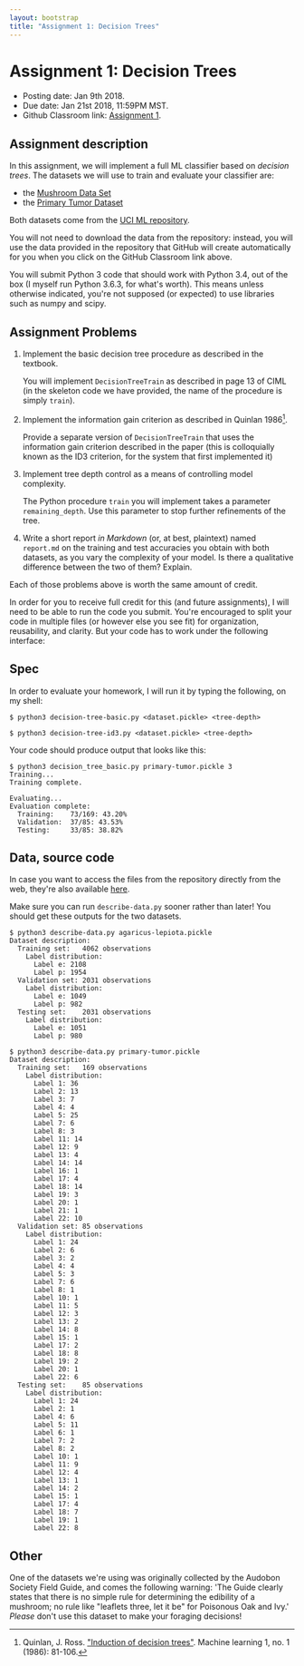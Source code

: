 ```yaml
---
layout: bootstrap
title: "Assignment 1: Decision Trees"
---
```


# Assignment 1: Decision Trees

- Posting date: Jan 9th 2018.
- Due date: Jan 21st 2018, 11:59PM MST.
- Github Classroom link: [Assignment 1](https://classroom.github.com/a/h-aV1NBn).

## Assignment description

In this assignment, we will implement a full ML classifier based on
*decision trees*. The datasets we will use to train and evaluate your
classifier are:

* the [Mushroom Data Set](https://archive.ics.uci.edu/ml/datasets/Mushroom)
* the [Primary Tumor Dataset](https://archive.ics.uci.edu/ml/datasets/primary+tumor)

Both datasets come from the [UCI ML
repository](https://archive.ics.uci.edu/ml/index.php).

You will not need to download the data from the repository: instead,
you will use the data provided in the repository that GitHub will
create automatically for you when you click on the GitHub Classroom link above.

You will submit Python 3 code that should work with Python 3.4, out of
the box (I myself run Python 3.6.3, for what's worth). This means
unless otherwise indicated, you're not supposed (or expected) to use
libraries such as numpy and scipy.

## Assignment Problems

1. Implement the basic decision tree procedure as described in the textbook.

   You will implement `DecisionTreeTrain` as described in page 13 of
   CIML (in the skeleton code we have provided, the name of the
   procedure is simply `train`).
   
2. Implement the information gain criterion as described in Quinlan 1986[^1].

   Provide a separate version of `DecisionTreeTrain` that uses the
   information gain criterion described in the paper (this is
   colloquially known as the ID3 criterion, for the system that first
   implemented it)
   
3. Implement tree depth control as a means of controlling model complexity.

   The Python procedure `train` you will implement takes a parameter
   `remaining_depth`. Use this parameter to stop further refinements
   of the tree.
   
4. Write a short report *in Markdown* (or, at best, plaintext) named
   `report.md` on the training and test accuracies you obtain with
   both datasets, as you vary the complexity of your model. Is there a
   qualitative difference between the two of them? Explain.

Each of those problems above is worth the same amount of credit.

In order for you to receive full credit for this (and future
assignments), I will need to be able to run the code you
submit. You're encouraged to split your code in multiple files (or
however else you see fit) for organization, reusability, and
clarity. But your code has to work under the following interface:

## Spec

In order to evaluate your homework, I will run it by typing the following, on
my shell:

    $ python3 decision-tree-basic.py <dataset.pickle> <tree-depth>
	
    $ python3 decision-tree-id3.py <dataset.pickle> <tree-depth>
	
Your code should produce output that looks like this:

    $ python3 decision_tree_basic.py primary-tumor.pickle 3
    Training...
    Training complete.
    
    Evaluating...
    Evaluation complete:
      Training:    73/169: 43.20%
      Validation:  37/85: 43.53%
      Testing:     33/85: 38.82%

## Data, source code

In case you want to access the files from the repository directly from
the web, they're also available [here](assignment-1-assets/).

Make sure you can run `describe-data.py` sooner rather than later! You
should get these outputs for the two datasets.

    $ python3 describe-data.py agaricus-lepiota.pickle
    Dataset description:
      Training set:   4062 observations
        Label distribution:
          Label e: 2108
          Label p: 1954
      Validation set: 2031 observations
        Label distribution:
          Label e: 1049
          Label p: 982
      Testing set:    2031 observations
        Label distribution:
          Label e: 1051
          Label p: 980
    
    $ python3 describe-data.py primary-tumor.pickle
    Dataset description:
      Training set:   169 observations
        Label distribution:
          Label 1: 36
          Label 2: 13
          Label 3: 7
          Label 4: 4
          Label 5: 25
          Label 7: 6
          Label 8: 3
          Label 11: 14
          Label 12: 9
          Label 13: 4
          Label 14: 14
          Label 16: 1
          Label 17: 4
          Label 18: 14
          Label 19: 3
          Label 20: 1
          Label 21: 1
          Label 22: 10
      Validation set: 85 observations
        Label distribution:
          Label 1: 24
          Label 2: 6
          Label 3: 2
          Label 4: 4
          Label 5: 3
          Label 7: 6
          Label 8: 1
          Label 10: 1
          Label 11: 5
          Label 12: 3
          Label 13: 2
          Label 14: 8
          Label 15: 1
          Label 17: 2
          Label 18: 8
          Label 19: 2
          Label 20: 1
          Label 22: 6
      Testing set:    85 observations
        Label distribution:
          Label 1: 24
          Label 2: 1
          Label 4: 6
          Label 5: 11
          Label 6: 1
          Label 7: 2
          Label 8: 2
          Label 10: 1
          Label 11: 9
          Label 12: 4
          Label 13: 1
          Label 14: 2
          Label 15: 1
          Label 17: 4
          Label 18: 7
          Label 19: 1
          Label 22: 8

## Other

One of the datasets we're using was originally collected by the
Audobon Society Field Guide, and comes the following warning: 'The
Guide clearly states that there is no simple rule for determining the
edibility of a mushroom; no rule like "leaflets three, let it be"
for Poisonous Oak and Ivy.' *Please* don't use this dataset to make
your foraging decisions!

[^1]: Quinlan, J. Ross. ["Induction of decision trees"](http://hunch.net/~coms-4771/quinlan.pdf). Machine learning 1, no. 1 (1986): 81-106.

